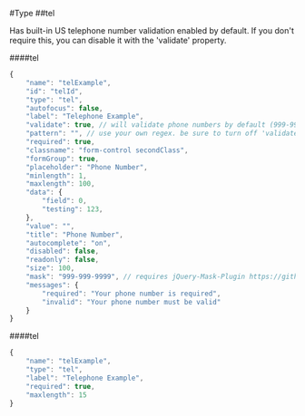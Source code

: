 #Type
##tel

Has built-in US telephone number validation enabled by default. If you don't require this, you can disable it with the 'validate' property.

####tel
```javascript
{
    "name": "telExample",
    "id": "telId",
    "type": "tel",
    "autofocus": false,
    "label": "Telephone Example",
    "validate": true, // will validate phone numbers by default (999-999-9999). disable this to turn it off
    "pattern": "", // use your own regex. be sure to turn off 'validate' above when you use this - you'll have to escape some characters and omit the beginning/end forward slashes
    "required": true,
    "classname": "form-control secondClass",
    "formGroup": true,
    "placeholder": "Phone Number",
    "minlength": 1,
    "maxlength": 100,
    "data": {
        "field": 0,
        "testing": 123,
    },
    "value": "",
    "title": "Phone Number",
    "autocomplete": "on",
    "disabled": false,
    "readonly": false,
    "size": 100,
    "mask": "999-999-9999", // requires jQuery-Mask-Plugin https://github.com/igorescobar/jQuery-Mask-Plugin
    "messages": {
        "required": "Your phone number is required",
        "invalid": "Your phone number must be valid"
    }
}
```

####tel
```javascript
{
    "name": "telExample",
    "type": "tel",
    "label": "Telephone Example",
    "required": true,
    "maxlength": 15
}
```